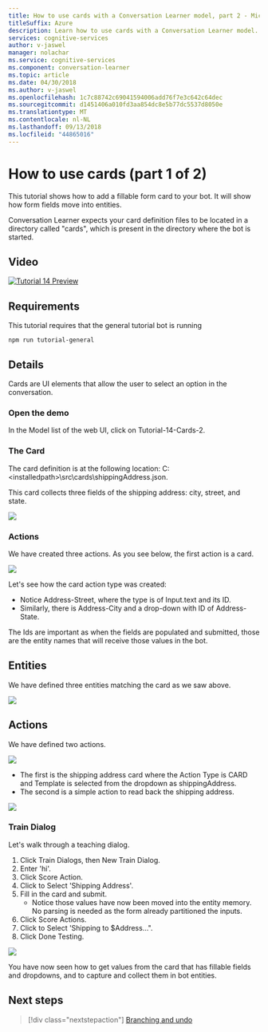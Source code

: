 ```yaml
---
title: How to use cards with a Conversation Learner model, part 2 - Microsoft Cognitive Services | Microsoft Docs
titleSuffix: Azure
description: Learn how to use cards with a Conversation Learner model.
services: cognitive-services
author: v-jaswel
manager: nolachar
ms.service: cognitive-services
ms.component: conversation-learner
ms.topic: article
ms.date: 04/30/2018
ms.author: v-jaswel
ms.openlocfilehash: 1c7c88742c69041594006add76f7e3c642c64dec
ms.sourcegitcommit: d1451406a010fd3aa854dc8e5b77dc5537d8050e
ms.translationtype: MT
ms.contentlocale: nl-NL
ms.lasthandoff: 09/13/2018
ms.locfileid: "44865016"
---
```

# <a name="how-to-use-cards-part-1-of-2"></a>How to use cards (part 1 of 2)
This tutorial shows how to add a fillable form card to your bot. It will show how form fields move into entities.

Conversation Learner expects your card definition files to be located in a directory called "cards", which is present in the directory where the bot is started.

## <a name="video"></a>Video

[![Tutorial 14 Preview](http://aka.ms/cl-tutorial-14-preview)](http://aka.ms/blis-tutorial-14)

## <a name="requirements"></a>Requirements
This tutorial requires that the general tutorial bot is running

    npm run tutorial-general

## <a name="details"></a>Details

Cards are UI elements that allow the user to select an option in the conversation. 

### <a name="open-the-demo"></a>Open the demo

In the Model list of the web UI, click on Tutorial-14-Cards-2. 

### <a name="the-card"></a>The Card

The card definition is at the following location: C:\<installedpath\>\src\cards\shippingAddress.json.

This card collects three fields of the shipping address: city, street, and state.

![](../media/tutorial14_card.PNG)

### <a name="actions"></a>Actions

We have created three actions. As you see below, the first action is a card.

![](../media/tutorial14_actions.PNG)

Let's see how the card action type was created:

- Notice Address-Street, where the type is of Input.text and its ID.
- Similarly, there is Address-City and a drop-down with ID of Address-State.

The Ids are important as when the fields are populated and submitted, those are the entity names that will receive those values in the bot.

## <a name="entities"></a>Entities
We have defined three entities matching the card as we saw above.

![](../media/tutorial14_entities.PNG)

## <a name="actions"></a>Actions

We have defined two actions.

![](../media/tutorial14_actions.PNG)

- The first is the shipping address card where the Action Type is CARD and Template is selected from the dropdown as shippingAddress.
- The second is a simple action to read back the shipping address.

![](../media/tutorial14_sa_card.PNG)

### <a name="train-dialog"></a>Train Dialog

Let's walk through a teaching dialog.

1. Click Train Dialogs, then New Train Dialog.
1. Enter 'hi'.
2. Click Score Action.
3. Click to Select 'Shipping Address'.
4. Fill in the card and submit.
    - Notice those values have now been moved into the entity memory. No parsing is needed as the form already partitioned the inputs.
5. Click Score Actions.
3. Click to Select 'Shipping to $Address...".
4. Click Done Testing.

![](../media/tutorial14_train_dialog.PNG)

You have now seen how to get values from the card that has fillable fields and dropdowns, and to capture and collect them in bot entities.

## <a name="next-steps"></a>Next steps

> [!div class="nextstepaction"]
> [Branching and undo](./15-branching-and-undo.md)
